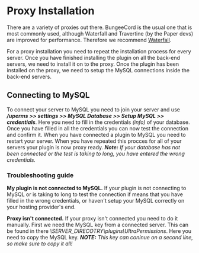 # Proxy Installation
There are a variety of proxies out there. BungeeCord is the usual one that is most commonly used, although Waterfall and Travertine (by the Paper devs) are improved for performance. Therefore we recommend [Waterfall](https://papermc.io/downloads#Waterfall).
<br>

For a proxy installation you need to repeat the installation process for every server. Once you have finished installing the plugin on all the back-end servers, we need to install it on to the proxy.
Once the plugin has been installed on the proxy, we need to setup the MySQL connections inside the back-end servers.
<br>

## Connecting to MySQL
To connect your server to MySQL you need to join your server and use ***/uperms >> settings >> MySQL Database >> Setup MySQL >> credentials***. Here you need to fill in the credentials *(info)* of your database. Once you have filled in all the credentials you can now test the connection and confirm it.
When you have connected a plugin to MySQL you need to restart your server.
When you have repeated this procces for all of your servers your plugin is now proxy ready.
***Note:*** *If your database has not been connected or the test is taking to long, you have entered the wrong credentials.*
<br>

### Troubleshooting guide
**My plugin is not connected to MySQL.**
If your plugin is not connecting to MySQL or is taking to long to test the connection if means that you have filled in the wrong credentials, or haven't setup your MySQL correctly on your hosting provider's end.
<br>

**Proxy isn't connected.**
If your proxy isn't connected you need to do it manually.
First we need the MySQL key from a connected server. This can be found in there *\SERVER_DIRECOTRY\plugins\UltraPermissions*. Here you need to copy the MySQL key.
***NOTE:*** *This key can coninue on a second line, so make sure to copy it all!*
